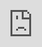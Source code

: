 ```yaml
---
title: BBOP publications
---
```

# BBOP Publications (in Paperpile)
<br><br>
<div><iframe style="position: absolute; top: 0; left: 0; width: 100%; height: 100%;" src="https://paperpile.com/shared/EXYLSk" frameborder="0"></iframe></div>
<br><br>
